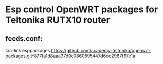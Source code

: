 # Esp control OpenWRT packages for Teltonika RUTX10 router

## feeds.conf:

src-link esppackages https://github.com/academy-teltonika/openwrt-packages.git^877fa1d8aaa37d0c0860595447d6ee2987f67e1a
